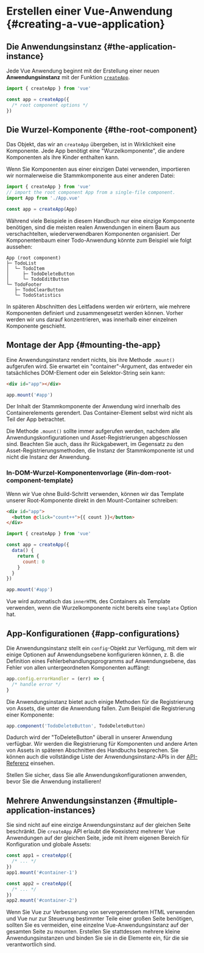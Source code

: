 # Erstellen einer Vue-Anwendung {#creating-a-vue-application}

## Die Anwendungsinstanz {#the-application-instance}

Jede Vue Anwendung beginnt mit der Erstellung einer neuen **Anwendungsinstanz** mit der Funktion [`createApp`](/api/application#createapp).

```js
import { createApp } from 'vue'

const app = createApp({
  /* root component options */
})
```

## Die Wurzel-Komponente {#the-root-component}

Das Objekt, das wir an `createApp` übergeben, ist in Wirklichkeit eine Komponente. Jede App benötigt eine "Wurzelkomponente", die andere Komponenten als ihre Kinder enthalten kann.

Wenn Sie Komponenten aus einer einzigen Datei verwenden, importieren wir normalerweise die Stammkomponente aus einer anderen Datei:

```js
import { createApp } from 'vue'
// import the root component App from a single-file component.
import App from './App.vue'

const app = createApp(App)
```

Während viele Beispiele in diesem Handbuch nur eine einzige Komponente benötigen, sind die meisten realen Anwendungen in einem Baum aus verschachtelten, wiederverwendbaren Komponenten organisiert. Der Komponentenbaum einer Todo-Anwendung könnte zum Beispiel wie folgt aussehen:

```
App (root component)
├─ TodoList
│  └─ TodoItem
│     ├─ TodoDeleteButton
│     └─ TodoEditButton
└─ TodoFooter
   ├─ TodoClearButton
   └─ TodoStatistics
```

In späteren Abschnitten des Leitfadens werden wir erörtern, wie mehrere Komponenten definiert und zusammengesetzt werden können. Vorher werden wir uns darauf konzentrieren, was innerhalb einer einzelnen Komponente geschieht.

## Montage der App {#mounting-the-app}

Eine Anwendungsinstanz rendert nichts, bis ihre Methode `.mount()` aufgerufen wird. Sie erwartet ein "container"-Argument, das entweder ein tatsächliches DOM-Element oder ein Selektor-String sein kann:

```html
<div id="app"></div>
```

```js
app.mount('#app')
```

Der Inhalt der Stammkomponente der Anwendung wird innerhalb des Containerelements gerendert. Das Container-Element selbst wird nicht als Teil der App betrachtet.

Die Methode `.mount()` sollte immer aufgerufen werden, nachdem alle Anwendungskonfigurationen und Asset-Registrierungen abgeschlossen sind. Beachten Sie auch, dass ihr Rückgabewert, im Gegensatz zu den Asset-Registrierungsmethoden, die Instanz der Stammkomponente ist und nicht die Instanz der Anwendung.

### In-DOM-Wurzel-Komponentenvorlage {#in-dom-root-component-template}

Wenn wir Vue ohne Build-Schritt verwenden, können wir das Template unserer Root-Komponente direkt in den Mount-Container schreiben:

```html
<div id="app">
  <button @click="count++">{{ count }}</button>
</div>
```

```js
import { createApp } from 'vue'

const app = createApp({
  data() {
    return {
      count: 0
    }
  }
})

app.mount('#app')
```

Vue wird automatisch das `innerHTML` des Containers als Template verwenden, wenn die Wurzelkomponente nicht bereits eine `template` Option hat.

## App-Konfigurationen {#app-configurations}

Die Anwendungsinstanz stellt ein `config`-Objekt zur Verfügung, mit dem wir einige Optionen auf Anwendungsebene konfigurieren können, z. B. die Definition eines Fehlerbehandlungsprogramms auf Anwendungsebene, das Fehler von allen untergeordneten Komponenten auffängt:

```js
app.config.errorHandler = (err) => {
  /* handle error */
}
```

Die Anwendungsinstanz bietet auch einige Methoden für die Registrierung von Assets, die unter die Anwendung fallen. Zum Beispiel die Registrierung einer Komponente:

```js
app.component('TodoDeleteButton', TodoDeleteButton)
```

Dadurch wird der "ToDeleteButton" überall in unserer Anwendung verfügbar. Wir werden die Registrierung für Komponenten und andere Arten von Assets in späteren Abschnitten des Handbuchs besprechen. Sie können auch die vollständige Liste der Anwendungsinstanz-APIs in der [API-Referenz](/api/application) einsehen.

Stellen Sie sicher, dass Sie alle Anwendungskonfigurationen anwenden, bevor Sie die Anwendung installieren!

## Mehrere Anwendungsinstanzen {#multiple-application-instances}

Sie sind nicht auf eine einzige Anwendungsinstanz auf der gleichen Seite beschränkt. Die `createApp` API erlaubt die Koexistenz mehrerer Vue Anwendungen auf der gleichen Seite, jede mit ihrem eigenen Bereich für Konfiguration und globale Assets:

```js
const app1 = createApp({
  /* ... */
})
app1.mount('#container-1')

const app2 = createApp({
  /* ... */
})
app2.mount('#container-2')
```

Wenn Sie Vue zur Verbesserung von servergerendertem HTML verwenden und Vue nur zur Steuerung bestimmter Teile einer großen Seite benötigen, sollten Sie es vermeiden, eine einzelne Vue-Anwendungsinstanz auf der gesamten Seite zu mounten. Erstellen Sie stattdessen mehrere kleine Anwendungsinstanzen und binden Sie sie in die Elemente ein, für die sie verantwortlich sind.
